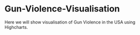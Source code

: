 # Gun-Violence-Visualisation
Here we will show visualisation of Gun Violence in the USA using Highcharts.
